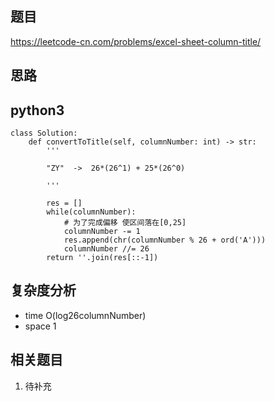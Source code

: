 ## 题目
https://leetcode-cn.com/problems/excel-sheet-column-title/

## 思路

## python3
```python3
class Solution:
    def convertToTitle(self, columnNumber: int) -> str:
        '''

        "ZY"  ->  26*(26^1) + 25*(26^0)

        '''

        res = []
        while(columnNumber):
            # 为了完成偏移 使区间落在[0,25]
            columnNumber -= 1
            res.append(chr(columnNumber % 26 + ord('A')))
            columnNumber //= 26
        return ''.join(res[::-1])
```

## 复杂度分析
* time O(log26columnNumber)
* space 1

## 相关题目
1. 待补充
